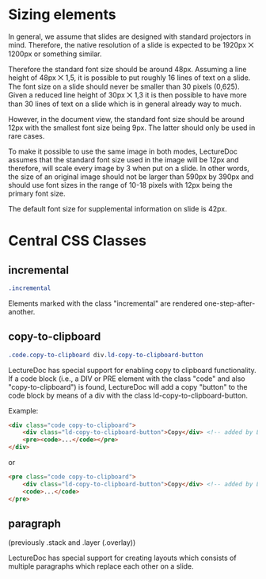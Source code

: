 # Sizing elements

In general, we assume that slides are designed with standard projectors in mind.
Therefore, the native resolution of a slide is expected to be 1920px ⨉ 1200px or something similar.

Therefore the standard font size should be around 48px. Assuming a line height of 48px ⨉ 1,5, it is possible to put roughly 16 lines of text on a slide. The font size on a slide should never be smaller than 30 pixels (0,625). Given a reduced line height of 30px ⨉ 1,3 it is then possible to have more than 30 lines of text on a slide which is in general already way to much.

However, in the document view, the standard font size should be around 12px with the smallest font size being 9px. The latter should only be used in rare cases.

To make it possible to use the same image in both modes, LectureDoc assumes that the standard font size used in the image will be 12px and therefore, will scale every image by 3 when put on a slide. In other words, the size of an original image should not be larger than 590px by 390px and should use font sizes in the range of 10-18 pixels with 12px being the primary font size.

The default font size for supplemental information on slide is 42px.

# Central CSS Classes 

## incremental

```css
.incremental
```

Elements marked with the class "incremental" are rendered one-step-after-another.


## copy-to-clipboard

```css
.code.copy-to-clipboard div.ld-copy-to-clipboard-button 
```

LectureDoc has special support for enabling copy to clipboard functionality. 
If a code block (i.e., a DIV or PRE element with the class "code" and also 
"copy-to-clipboard") is found, LectureDoc will add a copy "button" to the code
block by means of a div with the class ld-copy-to-clipboard-button.

Example:
```html
<div class="code copy-to-clipboard">
    <div class="ld-copy-to-clipboard-button">Copy</div> <!-- added by LectureDoc -->
    <pre><code>...</code></pre>
</div>
```

or

```html
<pre class="code copy-to-clipboard">
    <div class="ld-copy-to-clipboard-button">Copy</div> <!-- added by LectureDoc -->
    <code>...</code>
</pre>
```


## paragraph

(previously .stack and .layer (.overlay)) 

LectureDoc has special support for creating layouts which consists of multiple 
paragraphs which replace each other on a slide.



